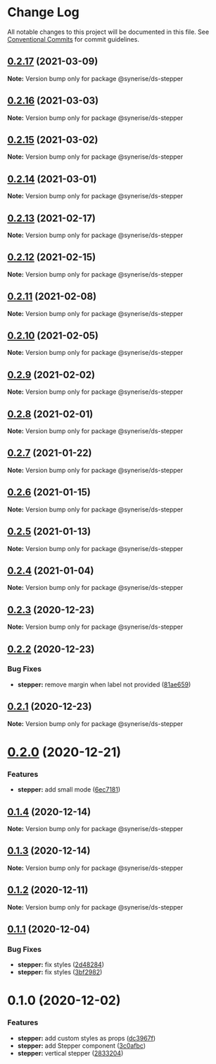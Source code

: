 # Change Log

All notable changes to this project will be documented in this file.
See [Conventional Commits](https://conventionalcommits.org) for commit guidelines.

## [0.2.17](https://github.com/Synerise/synerise-design/compare/@synerise/ds-stepper@0.2.16...@synerise/ds-stepper@0.2.17) (2021-03-09)

**Note:** Version bump only for package @synerise/ds-stepper





## [0.2.16](https://github.com/Synerise/synerise-design/compare/@synerise/ds-stepper@0.2.15...@synerise/ds-stepper@0.2.16) (2021-03-03)

**Note:** Version bump only for package @synerise/ds-stepper





## [0.2.15](https://github.com/Synerise/synerise-design/compare/@synerise/ds-stepper@0.2.14...@synerise/ds-stepper@0.2.15) (2021-03-02)

**Note:** Version bump only for package @synerise/ds-stepper





## [0.2.14](https://github.com/Synerise/synerise-design/compare/@synerise/ds-stepper@0.2.13...@synerise/ds-stepper@0.2.14) (2021-03-01)

**Note:** Version bump only for package @synerise/ds-stepper





## [0.2.13](https://github.com/Synerise/synerise-design/compare/@synerise/ds-stepper@0.2.12...@synerise/ds-stepper@0.2.13) (2021-02-17)

**Note:** Version bump only for package @synerise/ds-stepper





## [0.2.12](https://github.com/Synerise/synerise-design/compare/@synerise/ds-stepper@0.2.11...@synerise/ds-stepper@0.2.12) (2021-02-15)

**Note:** Version bump only for package @synerise/ds-stepper





## [0.2.11](https://github.com/Synerise/synerise-design/compare/@synerise/ds-stepper@0.2.10...@synerise/ds-stepper@0.2.11) (2021-02-08)

**Note:** Version bump only for package @synerise/ds-stepper





## [0.2.10](https://github.com/Synerise/synerise-design/compare/@synerise/ds-stepper@0.2.9...@synerise/ds-stepper@0.2.10) (2021-02-05)

**Note:** Version bump only for package @synerise/ds-stepper





## [0.2.9](https://github.com/Synerise/synerise-design/compare/@synerise/ds-stepper@0.2.8...@synerise/ds-stepper@0.2.9) (2021-02-02)

**Note:** Version bump only for package @synerise/ds-stepper





## [0.2.8](https://github.com/Synerise/synerise-design/compare/@synerise/ds-stepper@0.2.7...@synerise/ds-stepper@0.2.8) (2021-02-01)

**Note:** Version bump only for package @synerise/ds-stepper





## [0.2.7](https://github.com/Synerise/synerise-design/compare/@synerise/ds-stepper@0.2.6...@synerise/ds-stepper@0.2.7) (2021-01-22)

**Note:** Version bump only for package @synerise/ds-stepper





## [0.2.6](https://github.com/Synerise/synerise-design/compare/@synerise/ds-stepper@0.2.5...@synerise/ds-stepper@0.2.6) (2021-01-15)

**Note:** Version bump only for package @synerise/ds-stepper





## [0.2.5](https://github.com/Synerise/synerise-design/compare/@synerise/ds-stepper@0.2.4...@synerise/ds-stepper@0.2.5) (2021-01-13)

**Note:** Version bump only for package @synerise/ds-stepper





## [0.2.4](https://github.com/Synerise/synerise-design/compare/@synerise/ds-stepper@0.2.3...@synerise/ds-stepper@0.2.4) (2021-01-04)

**Note:** Version bump only for package @synerise/ds-stepper





## [0.2.3](https://github.com/Synerise/synerise-design/compare/@synerise/ds-stepper@0.2.2...@synerise/ds-stepper@0.2.3) (2020-12-23)

**Note:** Version bump only for package @synerise/ds-stepper





## [0.2.2](https://github.com/Synerise/synerise-design/compare/@synerise/ds-stepper@0.2.1...@synerise/ds-stepper@0.2.2) (2020-12-23)


### Bug Fixes

* **stepper:** remove margin when label not provided ([81ae659](https://github.com/Synerise/synerise-design/commit/81ae65905b36d7cb257df93f9972d952409c2779))





## [0.2.1](https://github.com/Synerise/synerise-design/compare/@synerise/ds-stepper@0.2.0...@synerise/ds-stepper@0.2.1) (2020-12-23)

**Note:** Version bump only for package @synerise/ds-stepper





# [0.2.0](https://github.com/Synerise/synerise-design/compare/@synerise/ds-stepper@0.1.4...@synerise/ds-stepper@0.2.0) (2020-12-21)


### Features

* **stepper:** add small mode ([6ec7181](https://github.com/Synerise/synerise-design/commit/6ec7181886ccfd97f099aa63c10bcb66f9c84d39))





## [0.1.4](https://github.com/Synerise/synerise-design/compare/@synerise/ds-stepper@0.1.3...@synerise/ds-stepper@0.1.4) (2020-12-14)

**Note:** Version bump only for package @synerise/ds-stepper





## [0.1.3](https://github.com/Synerise/synerise-design/compare/@synerise/ds-stepper@0.1.2...@synerise/ds-stepper@0.1.3) (2020-12-14)

**Note:** Version bump only for package @synerise/ds-stepper





## [0.1.2](https://github.com/Synerise/synerise-design/compare/@synerise/ds-stepper@0.1.1...@synerise/ds-stepper@0.1.2) (2020-12-11)

**Note:** Version bump only for package @synerise/ds-stepper





## [0.1.1](https://github.com/Synerise/synerise-design/compare/@synerise/ds-stepper@0.1.0...@synerise/ds-stepper@0.1.1) (2020-12-04)


### Bug Fixes

* **stepper:** fix styles ([2d48284](https://github.com/Synerise/synerise-design/commit/2d48284930140558a08087d1e5eae105422b3a8e))
* **stepper:** fix styles ([3bf2982](https://github.com/Synerise/synerise-design/commit/3bf2982ba249ed272713d39a10bd9a7f15774e9e))





# 0.1.0 (2020-12-02)


### Features

* **stepper:** add custom styles as props ([dc3967f](https://github.com/Synerise/synerise-design/commit/dc3967fe2cc83542d552462b93329f2bcda06a79))
* **stepper:** add Stepper component ([3c0afbc](https://github.com/Synerise/synerise-design/commit/3c0afbc5869f43317b7bafa9d447476398d25fa2))
* **stepper:** vertical stepper ([2833204](https://github.com/Synerise/synerise-design/commit/2833204ac87126c436cd0a9a096c22dafda2bc89))
